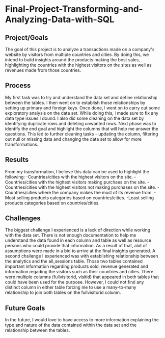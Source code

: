 # Final-Project-Transforming-and-Analyzing-Data-with-SQL

## Project/Goals
The goal of this project is to analyze a transactions made on a company's website by visitors from multiple countries and cities.
By doing this, we intend to build insights around the products making the best sales, highlighting the countries with the highest visitors on the sites as well as revenues made from those countries.

## Process
My first task was to try and understand the data set and define relationship between the tables.
I then went on to establish those relationships by setting up primary and foreign keys.
Once done, I went on to carry out some exploratory analysis on the data set.
While doing this, I made sure to fix any data type issues I dound. 
I also did some cleaning on the data set by identifying duplicate rows and deleting unwanted rows.
Next phase was to identify the end goal and highlight the columns that will help me answer the questions.
This led to further cleaning tasks - updating the column, filtering out null or missing data and changing the data set to allow for more transformations.

## Results
From my transformation, I believe this data can be used to highlight the following:
-Countries/cities with the highest visitors on the site.
-Countries/cities with the highest visitors making purchaes on the site.
-Countries/cities with the highest visitors not making purchases on the site.
-Countries/cities where the company makes the most of its revenue from.
-Most selling products categories based on countries/cities.
-Least selling products categories based on countries/cities.

## Challenges 
The biggest challenge I experienced is a lack of direction while working with the data set. There is not enough documentation to help me understand the data found in each column and table as well as resource persons who could provide that information. As a result of that, alot of assumptions were made in a bid to arrive at the final insights generated.
A second challenge I experienced was with establishing relationship between the analytics and the all_sessions table. Those two tables contained important information regarding products sold, revenue generated and information regading the visitors such as their countries and cities. There were multiple columns (fullvisitorid, visitid) that appeared in both tables that could have been used for the purpose. However, I could not find any distinct column in either table forcing me to use a many-to-many relationship to join both tables on the fullvisitorid column. 

## Future Goals
In the future, I would love to have access to more information explaining the type and nature of the data contained within the data set and the relationship between the tables.
